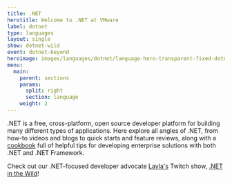 ```yaml
---
title: .NET
herotitle: Welcome to .NET at VMware
label: dotnet
type: languages
layout: single
show: dotnet-wild
event: dotnet-beyond
heroimage: images/languages/dotnet/language-hero-transparent-fixed-dotnet.svg
menu:
  main:
    parent: sections
    params:
      split: right
      section: language
    weight: 2
---
```


.NET is a free, cross-platform, open source developer platform for building many different types of applications. Here explore all angles of .NET, from how-to videos and blogs to quick starts and feature reviews, along with a [cookbook](/cookbooks/dotnet) full of helpful tips for developing enterprise solutions with both .NET and .NET Framework.

Check out our .NET-focused developer advocate [Layla's](/team/layla-porter) Twitch show, [.NET in the Wild](/tv/dotnet-wild)!